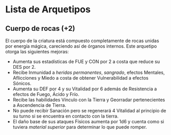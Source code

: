 # Lista de Arquetipos

## Cuerpo de rocas (+2)

El cuerpo de la criatura está compuesto completamente de rocas unidas por energía mágica, careciendo así de órganos internos. Este arquetipo otorga las siguientes mejoras:

- Aumenta sus estadísticas de FUE y CON por 2 a costa que reduce su DES por 2.
- Recibe Inmunidad a *heridas permanentes*, *sangrado*, efectos Mentales, Aflicciones y Miedo a costa de obtener Vulnerabilidad a efectos Sónicos.
- Aumenta su DEF por 4 y su Vitalidad por 6 además de Resistencia a efectos de Fuego, Ácido y Frío.
- Recibe las habilidades Vínculo con la Tierra y Georradar pertenecientes a Ascendencia de Tierra.
- No puede recibir Sanación pero se regenerará 4 Vitalidad al principio de su turno si se encuentra en contacto con la tierra.
- El daño base de sus ataques Físicos aumenta por 1d6 y cuenta como si tuviera *material superior* para determinar lo que puede romper.
